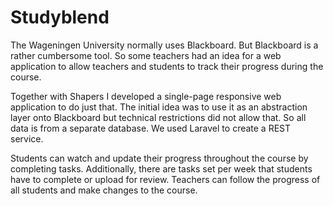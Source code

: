 <!--
  id: 2838
  slug: studyblend
  type: fortpolio
  excerpt: Design and development of a single-page responsive web application that allows teachers and students to track their progress during a course. Used Angular as JavaScript framework and Laravel to create a REST service.
  categories: JavaScript, HTML/CSS, framework, mobile
  tags: Angular, Laravel, REST, Grunt, UX, JSDoc, concept
  clients: Shapers
  thumbnail: HSO-App-students.png
  image: HSO-App-students.png
  images: HSO-App-mobile-login.png, HSO-App-mobile-week-1.png, HSO-App-mobile-group-tasks.png, HSO-App-mobile-menu.png, HSO-App-profile.png, HSO-App-overview.png, HSO-App-week-1.png, HSO-App-students.png, HSO-App-student.png, HSO-App-settings.png
  inCv: false
  inPortfolio: false
  dateFrom: 2014-01-17
  dateTo: 2015-07-31
-->

# Studyblend

The Wageningen University normally uses Blackboard. But Blackboard is a rather cumbersome tool. So some teachers had an idea for a web application to allow teachers and students to track their progress during the course.

Together with Shapers I developed a single-page responsive web application to do just that. The initial idea was to use it as an abstraction layer onto Blackboard but technical restrictions did not allow that. So all data is from a separate database. We used Laravel to create a REST service.

Students can watch and update their progress throughout the course by completing tasks. Additionally, there are tasks set per week that students have to complete or upload for review.
Teachers can follow the progress of all students and make changes to the course.
